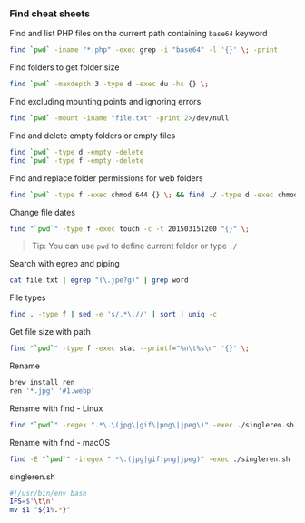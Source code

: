 ### Find cheat sheets

Find and list PHP files on the current path containing `base64` keyword
```bash
find `pwd` -iname "*.php" -exec grep -i "base64" -l '{}' \; -print
```

Find folders to get folder size
```bash
find `pwd` -maxdepth 3 -type d -exec du -hs {} \;
```

Find excluding mounting points and ignoring errors
```bash
find `pwd` -mount -iname "file.txt" -print 2>/dev/null
```

Find and delete empty folders or empty files
```bash
find `pwd` -type d -empty -delete
find `pwd` -type f -empty -delete
```

Find and replace folder permissions for web folders
```bash
find `pwd` -type f -exec chmod 644 {} \; && find ./ -type d -exec chmod 755 {} \; && chmod 755 `pwd`
```

Change file dates
```bash
find "`pwd`" -type f -exec touch -c -t 201503151200 "{}" \;
```

>Tip: You can use ``pwd`` to define current folder or type `./`

Search with egrep and piping
```bash
cat file.txt | egrep "(\.jpe?g)" | grep word
```

File types
```bash
find . -type f | sed -e 's/.*\.//' | sort | uniq -c
```

Get file size with path
```bash
find "`pwd`" -type f -exec stat --printf="%n\t%s\n" '{}' \;
```

Rename
```bash
brew install ren
ren '*.jpg' '#1.webp'
```

Rename with find - Linux
```bash
find "`pwd`" -regex ".*\.\(jpg\|gif\|png\|jpeg\)" -exec ./singleren.sh '{}' \;
```

Rename with find - macOS
```bash
find -E "`pwd`" -iregex ".*\.(jpg|gif|png|jpeg)" -exec ./singleren.sh '{}' \;
```

singleren.sh
```bash
#!/usr/bin/env bash
IFS=$'\t\n'
mv $1 "${1%.*}"
```

